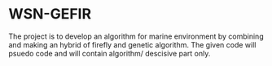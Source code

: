 # WSN-GEFIR
The project is to develop an algorithm for marine environment by combining and making an hybrid of firefly and genetic algorithm.
The given code will psuedo code and will contain algorithm/ descisive part only.
